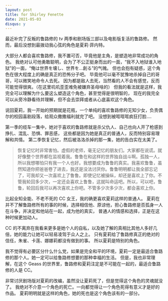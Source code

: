 ```yaml
---
layout: post
title: for Shirley Fenette
date: 2021-05-03
disqus: y
---
```


最近补完了反叛的鲁路修的 tv 两季和剧场版三部以及电影版复活的鲁路修。
然而，最后没想到最拨动我心弦的角色是夏莉·菲内特。

大部分人都会喜欢鲁路修，我不置可否，毕竟他是主角，是塑造地非常成功的角色。
我绝对认可他勇敢聪明，会为了不公正挺身而出的一面，“我不入地狱谁入地狱”的一面，“俺は世界を壊し、世界を…創る”的气魄。
但也会抱有疑惑，这个角色在很大程度上的确是真正的恐怖分子吧。
毕竟他可以毫不犹豫地杀掉自己的哥哥，可以微笑地命令人去死。
因为都是敌人去死，当然看的人不会有感觉，反而可能觉得很爽。（在这里叽叽歪歪难免被嫌弃圣母啥的）
但我的看法就是这样，我完全可以理解为什么要这么塑造这个角色，甚至觉得是很明智的，
现在的我完全可以从旁冷静看待并理解，但不会去崇拜或者从心底喜欢这个角色。

说回夏莉，我一开始的预期就是花瓶，一个单纯的喜欢鲁路修的无知少女，负责偶尔的校园喜剧段落，给观众撒撒福利就完了吧。
没想到被哐哐哐疯狂打脸....

第一季的缆车一集中，她对于喜欢的鲁路修就是杀父仇人、自己也向人开了枪感到挣扎、混乱、恐惧、罪恶感，
这些都是因为她是真正的普通人，反而特别容易理解和共情。
第二季恢复记忆，然后被洛洛杀掉的那一集，她的告白实在太美了。

> 恢复记忆时非常害怕。虚假的老师，毫无记忆的朋友们。大家都在说谎。就好像整个世界都在监视着我。鲁鲁在和这样的世界独自战斗啊。孤独一人，所以我想哪怕只有我一个人也好。我想要成为鲁鲁的真实。我喜欢鲁鲁，虽然知道你把爸爸卷了进去，我还是没法讨厌你。鲁鲁明明都让我全部忘记了，可我却又一次喜欢上了鲁鲁。即使记忆被操纵，却还是喜欢上了你。不管我轮回多少次，一定还会喜欢上鲁鲁，这就叫命运吧。所以，可以吧，鲁鲁，轮回后我可以再次喜欢上你吧。不管多少次多少次，都会喜欢上你。

比起全知全能、不老不死的 CC 女王，我的确更喜欢夏莉这样的普通人。
夏莉在并不了解鲁路修所有的事的时候，选择相信他、原谅他，担心鲁路修是否孤身一人在斗争，并决定和他站在一起，成为他的真实，
普通人的情感和选择，正是在这种时候更加动人。

CC 的不离弃在我看来更多是她个人的自私，以及她了解的真相比其他人多好几倍，她的能力让她可以轻易凌驾于众人之上。
只有夏莉给了鲁路修真正的绝对的信任，朱雀、卡莲、娜娜莉都没有做到的事。
所以夏莉是特别的角色。

我不觉得有必要区分什么什么党，如果是完全和平的环境，夏莉一定是最适合鲁路修的那个人。她一定可以给鲁路修想要的那种幸福的生活。
但是，我也非常理解，在这个 Geass 的世界里，鲁路修和夏莉注定是不可能在一起的，最适合鲁路修的人是 CC。

非常讨厌剧场版对夏莉的改编，虽然没让夏莉死了，但是觉得这个角色的灵魂就没了。
我绝对不介意一个角色的死亡。一向都觉得让一个角色死得有意义才是好的作品。
夏莉明明就是这样的角色，她的死也是这个角色该有的一部分。
